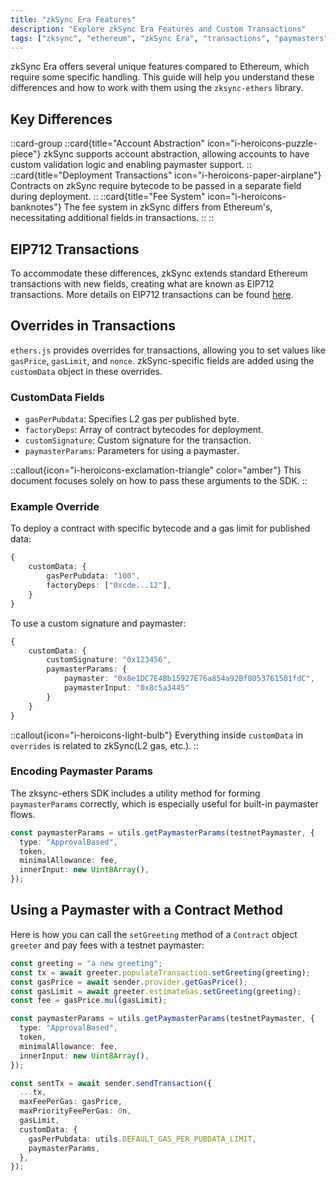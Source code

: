 ```yaml
---
title: "zkSync Era Features"
description: "Explore zkSync Era Features and Custom Transactions"
tags: ["zksync", "ethereum", "zkSync Era", "transactions", "paymasters"]
---
```


zkSync Era offers several unique features compared to Ethereum, which require some specific handling. This guide will
help you understand these differences and how to work with them using the `zksync-ethers` library.

## Key Differences

::card-group
::card{title="Account Abstraction" icon="i-heroicons-puzzle-piece"}
zkSync supports account abstraction, allowing accounts to have custom validation logic and enabling paymaster support.
::
::card{title="Deployment Transactions" icon="i-heroicons-paper-airplane"}
Contracts on zkSync require bytecode to be passed in a separate field during deployment.
::
::card{title="Fee System" icon="i-heroicons-banknotes"}
The fee system in zkSync differs from Ethereum's, necessitating additional fields in transactions.
::
::

## EIP712 Transactions

To accommodate these differences, zkSync extends standard Ethereum transactions with new fields, creating what are known
as EIP712 transactions. More details on EIP712 transactions can be found [here](https://docs.zksync.io/zk-stack/concepts/transaction-lifecycle.html#eip-712-0x71).

## Overrides in Transactions

`ethers.js` provides overrides for transactions, allowing you to set values like `gasPrice`, `gasLimit`, and `nonce`.
zkSync-specific fields are added using the `customData` object in these overrides.

### CustomData Fields

- `gasPerPubdata`: Specifies L2 gas per published byte.
- `factoryDeps`: Array of contract bytecodes for deployment.
- `customSignature`: Custom signature for the transaction.
- `paymasterParams`: Parameters for using a paymaster.

::callout{icon="i-heroicons-exclamation-triangle" color="amber"}
This document focuses solely on how to pass these arguments to the SDK.
::

### Example Override

To deploy a contract with specific bytecode and a gas limit for published data:

```typescript
{
    customData: {
        gasPerPubdata: "100",
        factoryDeps: ["0xcde...12"],
    }
}
```

To use a custom signature and paymaster:

```typescript
{
    customData: {
        customSignature: "0x123456",
        paymasterParams: {
            paymaster: "0x8e1DC7E4Bb15927E76a854a92Bf8053761501fdC",
            paymasterInput: "0x8c5a3445"
        }
    }
}
```

::callout{icon="i-heroicons-light-bulb"}
Everything inside `customData` in `overrides` is related to zkSync(L2 gas, etc.).
::

### Encoding Paymaster Params

The zksync-ethers SDK includes a utility method for forming `paymasterParams` correctly, which is especially useful for
built-in paymaster flows.

```typescript
const paymasterParams = utils.getPaymasterParams(testnetPaymaster, {
  type: "ApprovalBased",
  token,
  minimalAllowance: fee,
  innerInput: new Uint8Array(),
});
```

## Using a Paymaster with a Contract Method

Here is how you can call the `setGreeting` method of a `Contract` object `greeter` and pay fees with a testnet paymaster:

```typescript
const greeting = "a new greeting";
const tx = await greeter.populateTransaction.setGreeting(greeting);
const gasPrice = await sender.provider.getGasPrice();
const gasLimit = await greeter.estimateGas.setGreeting(greeting);
const fee = gasPrice.mul(gasLimit);

const paymasterParams = utils.getPaymasterParams(testnetPaymaster, {
  type: "ApprovalBased",
  token,
  minimalAllowance: fee,
  innerInput: new Uint8Array(),
});

const sentTx = await sender.sendTransaction({
  ...tx,
  maxFeePerGas: gasPrice,
  maxPriorityFeePerGas: 0n,
  gasLimit,
  customData: {
    gasPerPubdata: utils.DEFAULT_GAS_PER_PUBDATA_LIMIT,
    paymasterParams,
  },
});
```
